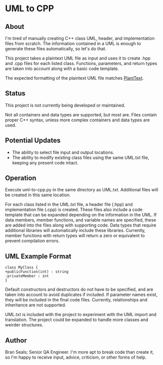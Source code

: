 # UML to CPP

## About

I'm tired of manually creating C++ class UML, header, and implementation files from scratch. The information contained in a UML is enough to generate these files automatically, so let's do that.

This project takes a plaintext UML file as input and uses it to create .hpp and .cpp files for each listed class. Functions, parameters, and return types are taken into account along with a basic code template.

The expected formatting of the plaintext UML file matches [PlantText](https://www.planttext.com/).

## Status

This project is not currently being developed or maintained.

Not all containers and data types are supported, but most are. Files contain proper C++ syntax, unless more complex containers and data types are used. 

## Potential Updates
* The ability to select file input and output locations. 
* The ability to modify existing class files using the same UML.txt file, keeping any present code intact. 

## Operation

Execute uml-to-cpp.py in the same directory as UML.txt. Additional files will be created in this same location.

For each class listed in the UML.txt file, a header file (.hpp) and implementation file (.cpp) is created. These files also include a code template that can be expanded depending on the information in the UML. If data members, member functions, and variable names are specified, these are added into the files along with supporting code. Data types that require additional libraries will automatically include these libraries. Currently, member functions with return types will return a zero or equivalent to prevent compilation errors.

## UML Example Format

~~~
class MyClass {
+publicFunction(int) : string
-privateMember : int
}
~~~

Default constructors and destructors do not have to be specified, and are taken into account to avoid duplicates if included. If parameter names exist, they will be included in the final code files. Currently, relationships and inheritance are not supported.

UML.txt is included with the project to experiment with the UML import and translation. The project could be expanded to handle more classes and weirder structures.

## Author

Bran Seals; Senior QA Engineer. I'm more apt to break code than create it, so I'm happy to receive input, advice, criticism, or other forms of help.
